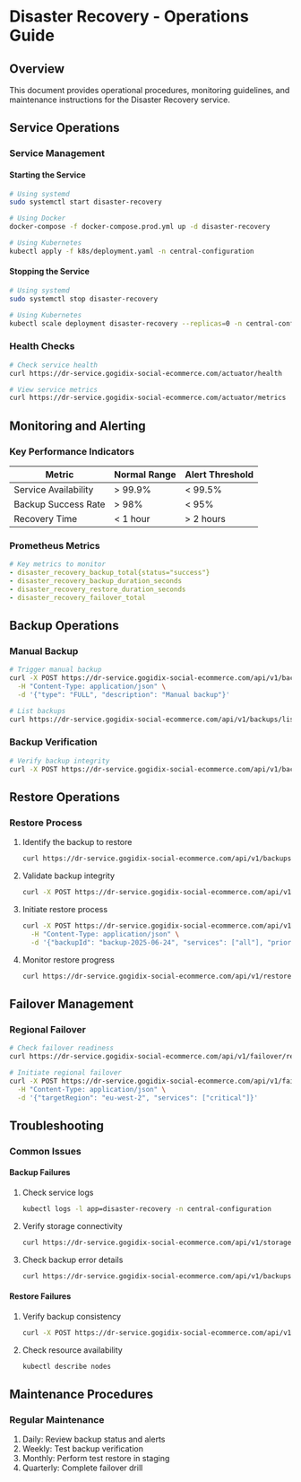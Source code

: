 # Disaster Recovery - Operations Guide

## Overview

This document provides operational procedures, monitoring guidelines, and maintenance instructions for the Disaster Recovery service.

## Service Operations

### Service Management

#### Starting the Service

```bash
# Using systemd
sudo systemctl start disaster-recovery

# Using Docker
docker-compose -f docker-compose.prod.yml up -d disaster-recovery

# Using Kubernetes
kubectl apply -f k8s/deployment.yaml -n central-configuration
```

#### Stopping the Service

```bash
# Using systemd
sudo systemctl stop disaster-recovery

# Using Kubernetes
kubectl scale deployment disaster-recovery --replicas=0 -n central-configuration
```

### Health Checks

```bash
# Check service health
curl https://dr-service.gogidix-social-ecommerce.com/actuator/health

# View service metrics
curl https://dr-service.gogidix-social-ecommerce.com/actuator/metrics
```

## Monitoring and Alerting

### Key Performance Indicators

| Metric | Normal Range | Alert Threshold |
|--------|--------------|-----------------|
| Service Availability | > 99.9% | < 99.5% |
| Backup Success Rate | > 98% | < 95% |
| Recovery Time | < 1 hour | > 2 hours |

### Prometheus Metrics

```yaml
# Key metrics to monitor
- disaster_recovery_backup_total{status="success"}
- disaster_recovery_backup_duration_seconds
- disaster_recovery_restore_duration_seconds
- disaster_recovery_failover_total
```

## Backup Operations

### Manual Backup

```bash
# Trigger manual backup
curl -X POST https://dr-service.gogidix-social-ecommerce.com/api/v1/backups \
  -H "Content-Type: application/json" \
  -d '{"type": "FULL", "description": "Manual backup"}'

# List backups
curl https://dr-service.gogidix-social-ecommerce.com/api/v1/backups/list
```

### Backup Verification

```bash
# Verify backup integrity
curl -X POST https://dr-service.gogidix-social-ecommerce.com/api/v1/backups/verify/{backupId}
```

## Restore Operations

### Restore Process

1. Identify the backup to restore
   ```bash
   curl https://dr-service.gogidix-social-ecommerce.com/api/v1/backups/list
   ```

2. Validate backup integrity
   ```bash
   curl -X POST https://dr-service.gogidix-social-ecommerce.com/api/v1/backups/verify/{backupId}
   ```

3. Initiate restore process
   ```bash
   curl -X POST https://dr-service.gogidix-social-ecommerce.com/api/v1/restore \
     -H "Content-Type: application/json" \
     -d '{"backupId": "backup-2025-06-24", "services": ["all"], "priority": "high"}'
   ```

4. Monitor restore progress
   ```bash
   curl https://dr-service.gogidix-social-ecommerce.com/api/v1/restore/status/{restoreId}
   ```

## Failover Management

### Regional Failover

```bash
# Check failover readiness
curl https://dr-service.gogidix-social-ecommerce.com/api/v1/failover/readiness

# Initiate regional failover
curl -X POST https://dr-service.gogidix-social-ecommerce.com/api/v1/failover/execute \
  -H "Content-Type: application/json" \
  -d '{"targetRegion": "eu-west-2", "services": ["critical"]}'
```

## Troubleshooting

### Common Issues

#### Backup Failures

1. Check service logs
   ```bash
   kubectl logs -l app=disaster-recovery -n central-configuration
   ```

2. Verify storage connectivity
   ```bash
   curl https://dr-service.gogidix-social-ecommerce.com/api/v1/storage/check
   ```

3. Check backup error details
   ```bash
   curl https://dr-service.gogidix-social-ecommerce.com/api/v1/backups/{backupId}/errors
   ```

#### Restore Failures

1. Verify backup consistency
   ```bash
   curl -X POST https://dr-service.gogidix-social-ecommerce.com/api/v1/backups/verify/{backupId}
   ```

2. Check resource availability
   ```bash
   kubectl describe nodes
   ```

## Maintenance Procedures

### Regular Maintenance

1. Daily: Review backup status and alerts
2. Weekly: Test backup verification
3. Monthly: Perform test restore in staging
4. Quarterly: Complete failover drill
